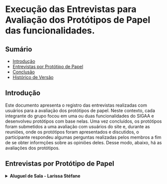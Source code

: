 # Execução das Entrevistas para Avaliação dos Protótipos de Papel das funcionalidades.

## Sumário

* [Introdução](#Introdução)
* [Entrevistas por Protótipo de Papel](#Entrevistas-por-Protótipo-de-Papel)
* [Conclusão](#Conclusão)
* [Histórico de Versão](#Histórico-de-Versão)

## Introdução 

Este documento apresenta o registro das entrevistas realizadas com usuários para a avaliação dos protótipos de papel. Neste contexto, cada integrante do grupo focou em uma ou duas funcionalidades do SIGAA e desenvolveu protótipos com base nelas. Uma vez concluídos, os protótipos foram submetidos a uma avaliação com usuários do site e, durante as reuniões, onde os protótipos foram apresentados e discutidos, o participante respondeu algumas perguntas realizadas pelos membros a fim de se obter informções sobre as opiniões deles. Desse modo, abaixo, há as avaliações dos protótipos.

## Entrevistas por Protótipo de Papel

<details>
  <summary size="20"><b> Aluguel de Sala - Larissa Stéfane</b></summary> 
  
### Funcionalidade: Aluguel de Sala

Uma das funcionalidades criadas é o aluguel de sala que tem o objetivo de facilitar o processo de aluguel para os estudantes.

Para visualizar como o protótipo funciona e todas as suas partes, assista o vídeo do teste piloto em [Teste Piloto do Protótipo de Papel do Aluguel de sala](https://youtu.be/1glGGT6AzM8)

Com base nisso, a avaliação do protótipo de papel para o aluguel de sala pode ser visualizado no vídeo 1:

<center> 
  
<iframe width="750" height="450" src="https://www.youtube.com/embed/DbIWUz5HpyU" title="IHC - Avaliação do Protótipo de Papel - Aluguel de Sala" frameborder="0" allow="accelerometer; autoplay; clipboard-write; encrypted-media; gyroscope; picture-in-picture; web-share" referrerpolicy="strict-origin-when-cross-origin" allowfullscreen></iframe>

 <b> Autora: </b> <a href="https://github.com/SkywalkerSupreme">Larissa Stéfane</a>.

</center>

Caso o vídeo acima não funcione, utilize o [link](https://www.youtube.com/watch?v=DbIWUz5HpyU)

Termo de consentimento do participante Carlos Gabriel em [Termo Carlos Gabriel](DesignAvaliaçãoDesenvolvimento/Nível2/Entrevistas/Termos/CarlosGabriel.md)

### Perguntas Respondidas Durante a Entrevista

<details>
  <summary size="20"><b> Questionário de Pré-Avaliação </b></summary> 

  
**1. Dados Demográficos**:

- **Nome**: Carlos Gabriel Cardoso Ramos

- **Idade**: 23 anos

- **Gênero**: Masculino

- **Curso ou Área de Estudo/Trabalho**: Engenharia de Software na UnB

**2. Com que frequência você usa computadores ou dispositivos móveis?**

- Com muita frequência, todos os dias.

**3. Qual o seu nível de familiaridade com o uso de software acadêmico, em geral?**

- Alta – Muita Familiaridade.

**4. Como você classificaria suas habilidades gerais com a tecnologia?**

- Alta.

**5. Qual a sua expectativa em relação à funcionalidade?**

- Acredita que vai atender à expectativa de muitas pessoas em relação ao gerenciamento de sala, ou seja, vai poder ajudar professores, alunos e monitores.

**6. Resumidamente, como você espera que a funcionalidade seja?**

- Acredita que a funcionalidade deve ser capaz de atender e registrar as demandas, sendo capaz de mostrar quem alugou e quem precisa alugar para manter o controle.

 </details>

<details>
  <summary size="20"><b> Observações sobre a funcionalidade </b></summary> 

- Seria interessante ter a possibilidade de poder emitir um comprovante de aluguel de sala em “visualizar/acessar” alugueis de sala.

- Achou o caminho das funcionalidades bem intuitivo.

 </details>

<details>
  <summary size="20"><b> Questionário de Avaliação </b></summary> 


**1. Como você define a sua interação com o protótipo de papel e como ele difere das suas expectativas?**

- O protótipo está conforme a expectativa do participante e ele considerou a interação amigável e intuitiva. Além disso, ele considera que está segundo a expectativa dele, pois mostrou os dados e as informações que ele gostaria de visualizar.

**2. De que maneira esse protótipo de papel influenciou a sua maneira de realizar essa atividade acadêmica? Você achou mais fácil de realizar do que seria feito presencialmente?**

- O participante acredita que será mais fácil alugar a sala por meio desa funcionalidade do que presencialmente na coordenação, além de também reduzir o tempo do processo.

**3. Quanto tempo você acredita que levou para completar as suas tarefas utilizando o protótipo de papel? Achou que demorou ou que foi rápido? Acredita que o tempo possa ser reduzido ao simplificar alguma etapa?**

- O participante acredita que o fluxo está fácil de ser executado e sem complicações. Assim, ele acredita que as tarefas podem ser realizadas de forma bem rápida.

- Uma forma que poderia simplificar a funcionalidade seria já ser possível acessar a funcionalidade diretamente, sem ter que acessar a aba outros antes.

**4. Como você avalia a sua satisfação geral com a experiência do uso da funcionalidade com o formato disposto no protótipo de papel?**

- Ele gostou de como a funcionalidade foi apresentada e organizada.

**5. Essa funcionalidade ofereceu o suporte adequado para auxiliá-lo em suas tarefas? Ela foi executada e planejada de forma adequada? Se não, como ela pode ser melhorada?**

- Sim, ele acredita que a funcionalidade está intuitiva, uma vez que as informações e os títulos das tarefas transmitem bem a ideia do que cada função ou etapa faz e espera do usuário.

**6. Quais são, na sua opinião, os aspectos mais positivos e negativos da funcionalidade apresentada pelo protótipo?**

- Os pontos positivos:

- Mostrar as opções de salas com sua capacidade.

- Ter um fluxo principal que evita que o usuário se perca no caminho, ou seja, é fácil seguir só um caminho sem se perder ou confundir.

- Ter a opção ou liberdade de voltar para a etapa anterior ou para a página principal.

**7.  Você acredita que seus objetivos com a funcionalidade podem ser alcançados da forma que foi apresentado no protótipo de papel? E quais não podem?**

- Sim, o participante afirmou que conseguiu atingir o seu objetivo com efetividade.

**8. Você consegue compreender e utilizar o formato das tarefas que foram apresentadas no protótipo de papel sem dificuldades?**

- Sim, o participante afirmou que conseguiu completar cada etapa sem complicações.

**9. Você acredita que consegue realizar as suas tarefas de forma eficiente e sem erros utilizando o formato apresentado o protótipo de papel caso a funcionalidade seja implementada?**

- O participante observou que uma coisa que iria atrapalhar os iniciantes seria ele saberem como acessar a funcionalidade, uma vez que não é totalmente intuitivo procurá-la na “aba outros”. No entanto, em relação à funcionalidade em si, ele acredita que ela está intuitiva de ser seguida.

**10. Quais elementos do protótipo geraram insatisfação para você?**

- O participante afirmou que gostou de todos os elementos e etapas da funcionalidade. Não houve elementos que o desagradou.

**11. Que aspectos da interação pelo formato do protótipo podem desmotivar você a explorar essas funcionalidades?**

- Uma situação que poderia desmotivar o usuário, principalmente, se forem iniciantes ou leigos em relação ao SIGAA, seria encontrar a funcionalidade, que está na “aba outros”.

**12. Você consegue entender a função de cada elemento presente no protótipo de papel?**

- As funcionalidades estão bem implícitas e cada uma delas indica bem o que significa a etapa ou tarefa.

**13. Quais problemas de usabilidade você acredita que um usuário pode enfrentar ao utilizar a funcionalidade como ela foi disposta no protótipo de papel?**

- Se tiver ícones na representação de algumas etapas, o ideal seria utilizar um que o usuário mais conhece e que represente bem o contexto.

**14. Você conseguiu acessar todas as informações necessárias para executar as tarefas no protótipo de papel?**

- Sim, o participante afirmou que conseguiu acessar todas as informações que desejava.

**15. Há alguma parte específica que os usuários podem evitar ou achar confusa em relação a como foi disposto no protótipo?**

- O usuário afirmou que não, ele não conseguiu pensar em nenhuma parte que poderia ser retirada ou simplificada.

 </details>










